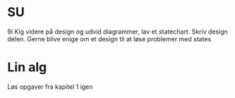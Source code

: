 # SU
9i
Kig videre på design og udvid diagrammer, 
lav et statechart. Skriv design delen. Gerne blive enige om et design til at løse problemer med states

# Lin alg 
Løs opgaver fra kapitel 1 igen 